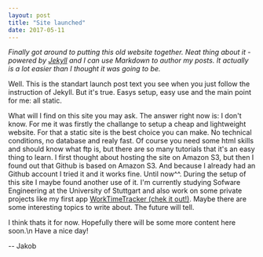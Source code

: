 ```yaml
---
layout: post
title: "Site launched"
date: 2017-05-11
---
```


<i>Finally got around to putting this old website together. Neat thing about it - powered by [Jekyll](http://jekyllrb.com) and I can use Markdown to author my posts. It actually is a lot easier than I thought it was going to be.</i>

Well. This is the standart launch post text you see when you just follow the instruction of Jekyll. But it's true. Easys setup, easy use and the main point for me: all static.

What will I find on this site you may ask. The answer right now is: I don't know. For me it was firstly the challange to setup a cheap and lightweight website. For that a static site is the best choice you can make. No technical conditions, no database and realy fast. Of course you need some html skills and should know what ftp is, but there are so many tutorials that it's an easy thing to learn. I first thought about hosting the site on Amazon S3, but then I found out that Github is based on Amazon S3. And because I already had an Github account I tried it and it works fine. Until now^^.
During the setup of this site I maybe found another use of it. I'm currently studying Sofware Engineering at the University of Stuttgart and also work on some private projects like my first app [WorkTimeTracker (chek it out!)](https://play.google.com/store/apps/details?id=de.jak0bt.worktimetracker). Maybe there are some interesting topics to write about. The future will tell.

I think thats it for now. Hopefully there will be some more content here soon.\n
Have a nice day!

-- Jakob

